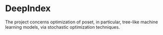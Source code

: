 # DeepIndex
The project concerns optimization of poset, in particular, tree-like machine learning models, via stochastic optimization techniques.
